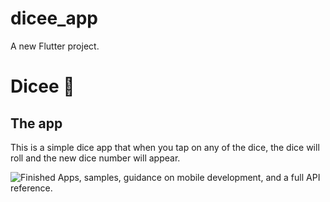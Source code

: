 # dicee_app

A new Flutter project.

# Dicee 🎲

## The app

This is a simple dice app that when you tap on any of the dice, the dice will roll and the new dice number will appear.

![Finished App](https://github.com/SadraAG84/Flutter_Course/blob/main/bmi_calculator/_A%20Final%20View_/bmi-calc-demo.gif)s,
samples, guidance on mobile development, and a full API reference.
